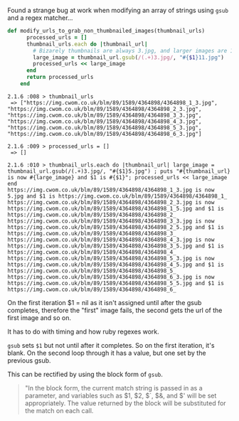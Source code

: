 Found a strange bug at work when modifying an array of strings using `gsub` and a regex matcher...

```ruby
def modify_urls_to_grab_non_thumbnailed_images(thumbnail_urls)
      processed_urls = []
      thumbnail_urls.each do |thumbnail_url|
        # Bizarely thumbnails are always 3.jpg, and larger images are 11.jpg
        large_image = thumbnail_url.gsub(/(.+)3.jpg/, "#{$1}11.jpg")
        processed_urls << large_image
      end
      return processed_urls
    end
```

```
2.1.6 :008 > thumbnail_urls
 => ["https://img.cwom.co.uk/blm/89/1589/4364898/4364898_1_3.jpg", "https://img.cwom.co.uk/blm/89/1589/4364898/4364898_2_3.jpg", "https://img.cwom.co.uk/blm/89/1589/4364898/4364898_3_3.jpg", "https://img.cwom.co.uk/blm/89/1589/4364898/4364898_4_3.jpg", "https://img.cwom.co.uk/blm/89/1589/4364898/4364898_5_3.jpg", "https://img.cwom.co.uk/blm/89/1589/4364898/4364898_6_3.jpg"] 
```
```
2.1.6 :009 > processed_urls = []
 => [] 
```
```
2.1.6 :010 > thumbnail_urls.each do |thumbnail_url| large_image = thumbnail_url.gsub(/(.+)3.jpg/, "#{$1}5.jpg") ; puts "#{thumbnail_url} is now #{large_image} and $1 is #{$1}"; processed_urls << large_image end
https://img.cwom.co.uk/blm/89/1589/4364898/4364898_1_3.jpg is now 5.jpg and $1 is https://img.cwom.co.uk/blm/89/1589/4364898/4364898_1_
https://img.cwom.co.uk/blm/89/1589/4364898/4364898_2_3.jpg is now https://img.cwom.co.uk/blm/89/1589/4364898/4364898_1_5.jpg and $1 is https://img.cwom.co.uk/blm/89/1589/4364898/4364898_2_
https://img.cwom.co.uk/blm/89/1589/4364898/4364898_3_3.jpg is now https://img.cwom.co.uk/blm/89/1589/4364898/4364898_2_5.jpg and $1 is https://img.cwom.co.uk/blm/89/1589/4364898/4364898_3_
https://img.cwom.co.uk/blm/89/1589/4364898/4364898_4_3.jpg is now https://img.cwom.co.uk/blm/89/1589/4364898/4364898_3_5.jpg and $1 is https://img.cwom.co.uk/blm/89/1589/4364898/4364898_4_
https://img.cwom.co.uk/blm/89/1589/4364898/4364898_5_3.jpg is now https://img.cwom.co.uk/blm/89/1589/4364898/4364898_4_5.jpg and $1 is https://img.cwom.co.uk/blm/89/1589/4364898/4364898_5_
https://img.cwom.co.uk/blm/89/1589/4364898/4364898_6_3.jpg is now https://img.cwom.co.uk/blm/89/1589/4364898/4364898_5_5.jpg and $1 is https://img.cwom.co.uk/blm/89/1589/4364898/4364898_6_
```

On the first iteration $1 = nil as it isn't assigned until after the gsub completes, therefore the "first" image fails, the second gets the url of the first image and so on.

It has to do with timing and how ruby regexes work.

`gsub` sets `$1` but not until after it completes. So on the first iteration, it's blank. 
On the second loop through it has a value, but one set by the previous gsub. 

This can be rectified by using the block form of `gsub`. 

> "In the block form, the current match string is passed in as a parameter, and variables such as $1, $2, $`, $&, and $' will be set appropriately. The value returned by the block will be substituted for the match on each call.

